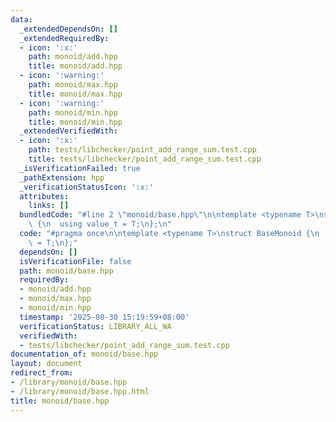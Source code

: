 ```yaml
---
data:
  _extendedDependsOn: []
  _extendedRequiredBy:
  - icon: ':x:'
    path: monoid/add.hpp
    title: monoid/add.hpp
  - icon: ':warning:'
    path: monoid/max.hpp
    title: monoid/max.hpp
  - icon: ':warning:'
    path: monoid/min.hpp
    title: monoid/min.hpp
  _extendedVerifiedWith:
  - icon: ':x:'
    path: tests/libchecker/point_add_range_sum.test.cpp
    title: tests/libchecker/point_add_range_sum.test.cpp
  _isVerificationFailed: true
  _pathExtension: hpp
  _verificationStatusIcon: ':x:'
  attributes:
    links: []
  bundledCode: "#line 2 \"monoid/base.hpp\"\n\ntemplate <typename T>\nstruct BaseMonoid\
    \ {\n  using value_t = T;\n};\n"
  code: "#pragma once\n\ntemplate <typename T>\nstruct BaseMonoid {\n  using value_t\
    \ = T;\n};"
  dependsOn: []
  isVerificationFile: false
  path: monoid/base.hpp
  requiredBy:
  - monoid/add.hpp
  - monoid/max.hpp
  - monoid/min.hpp
  timestamp: '2025-08-30 15:19:59+08:00'
  verificationStatus: LIBRARY_ALL_WA
  verifiedWith:
  - tests/libchecker/point_add_range_sum.test.cpp
documentation_of: monoid/base.hpp
layout: document
redirect_from:
- /library/monoid/base.hpp
- /library/monoid/base.hpp.html
title: monoid/base.hpp
---
```

